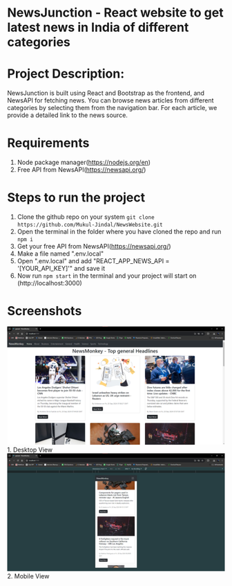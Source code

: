 # NewsJunction - React website to get latest news in India of different categories

# Project Description:
NewsJunction is built using React and Bootstrap as the frontend, and NewsAPI for fetching news. You can browse news articles from different categories by selecting them from the navigation bar. For each article, we provide a detailed link to the news source.

# Requirements
1. Node package manager(https://nodejs.org/en)
2. Free API from NewsAPI(https://newsapi.org/)

# Steps to run the project
1. Clone the github repo on your system `git clone https://github.com/Mukul-Jindal/NewsWebsite.git`
2. Open the terminal in the folder where you have cloned the repo and run `npm i`
3. Get your free API from NewsAPI(https://newsapi.org/)
4. Make a file named ".env.local"
5. Open ".env.local" and add "REACT_APP_NEWS_API = '[YOUR_API_KEY]'" and save it
6. Now run `npm start` in the terminal and your project will start on (http://localhost:3000)

# Screenshots

<div>
  <img src="/Screenshots/LaptopView.png?raw=true" ></img>
  1. Desktop View
  <img src="/Screenshots/MobileView.png?raw=true" ></img>
  2. Mobile View
</div>
